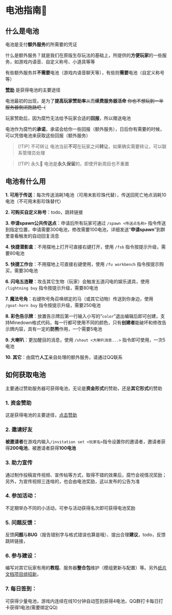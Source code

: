 # 电池指南🧭

## 什么是电池

电池是支付**额外服务**的所需要的凭证

什么是额外服务？就是我们在原版生存玩法的基础上，所提供的**方便玩家**的一些服务，如游戏内语音、自定义称号、小道具等等

有些额外服务并**不需要**电池（游戏内语音聊天等），有些则**需要**电池（自定义称号等）

**[赞助](/support-us/)** 是获得电池的主要途径

电池最初的出现，是为了**提高玩家赞助率**从而**续费服务器活命** ~~你也不想玩到一半服务器倒闭跑路吧（~~

玩家赞助后，因为腐竹无法给予玩家合适的**回报**，所以赠送电池

电池作为腐竹的**承诺**，承诺会给你一些回报（额外服务），日后你有需要的时候，可以凭借电池来获取这些回报（额外服务）

> [!TIP] 不可转让
> 电池当前**不可**在玩家之间**转让**，如果确实需要转让，可以联系管理员处理

> [!TIP] 永久📌
电池是**永久保留**的，即使开新周目也不重置

## 电池有什么用

**1. 可用于传送**：每次传送消耗1电池（可用末影珍珠代替），传送回死亡地点消耗10电池（不可用末影珍珠替代）

**2. 可购买自定义称号**：todo，跳转链接

**3. 申请spawn公共传送点**：申请后所有玩家可通过 `/spawn <传送点名称>` 指令传送到指定位置，申请需要300电池，修改需要100电池，详细发送“**申请spawn**”到群里查看触发的自动回复消息


**4. 快捷潜影盒**：不用摆地上打开可直接右键打开，使用 `/fsb` 指令按提示升级，需要80电池

**5. 快捷工作台**：不用摆地上可直接右键使用，使用 `/fu workbench` 指令按提示购买，需要30电池

**6. 闪电五连鞭**：攻击其它生物（玩家）会触发五道闪电的娱乐道具，使用 `/lightning buy` 指令按提示升级，需要80电池

**7. 魔法号角**：右键吹号角召唤绑定的马（或其它动物）传送到你身边，使用 `/goat-horn buy` 指令按提示升级，需要250电池

**8. 彩色告示牌**：放置告示牌后第一行输入小写的“`color`”退出编辑后即可创建，支持Minedown格式代码，每一行都可使用不同的颜色，只有**创建者**能破坏和修改告示牌内容，具有一定的**防熊**作用，一个需要5电池

**9. 大喇叭**：更加醒目的消息，使用 `/shout <大喇叭消息...>` 指令即可使用，一次5电池

**10. 其它**：由腐竹**人工**亲自处理的额外服务，请通过QQ联系


## 如何获取电池

主要通过赞助服务器可获得电池，无论是**资金形式**的赞助，还是**其它形式**的赞助

### 1. 资金赞助
这是获得电池的主要途径，[点击赞助](/support-us/)

### 2. 邀请好友
**被邀请者**在游戏内输入`/invitation set <玩家名>`指令设置你的邀请者，邀请者获得**200电池**，被邀请者获得**100电池**

### 3. 助力宣传
通过制作投稿宣传视频、宣传帖等方式，取得不错的效果后，腐竹会视情况奖励；另外，为宣传视频三连啥的，也会由电池奖励，这以发布的公告为准

### 4. 参加活动：
不定期举办不同的小活动，可参与活动获得名次即可获得电池奖励

### 5. 问题反馈：
反馈**问题**与**BUG**（报告错别字与格式错误也算是哦）、提出合理**建议**，todo，反馈跳转链接，

### 6. 参与建设：
编写对其它玩家有用的**教程**、服务器**整合包**维护（模组更新与配置）等。另外[纸片文档项目组招新](/support-us/docs)，

### 7. 每日签到：
可获得少量电池，游戏内连续在线10分钟自动签到获得4电池，QQ群打卡每日打卡获得1电池(需要绑定QQ)
